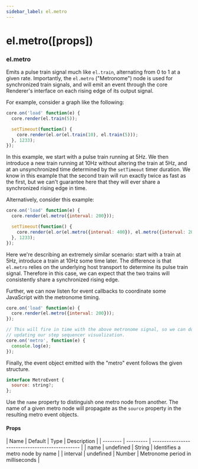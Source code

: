 ```yaml
---
sidebar_label: el.metro
---
```


# el.metro([props])

### el.metro

Emits a pulse train signal much like `el.train`, alternating from 0 to 1 at a
given rate. Importantly, the `el.metro` ("Metronome") node is used for synchronized
train signals, and will emit an event through the core Renderer's interface on each
rising edge of its output signal.

For example, consider a graph like the following:

```js
core.on('load' function(e) {
  core.render(el.train(5));

  setTimeout(function() {
    core.render(el.or(el.train(10), el.train(5)));
  }, 1233);
});
```

In this example, we start with a pulse train running at 5Hz. We then introduce a new
train running at 10Hz without altering the train at 5Hz, and at an unsynchronized time
determined by the `setTimeout` timer duration. We know in this example that the second
train will run exactly twice as fast as the first, but we can't guarantee here that they
will ever share a synchronized rising edge in time.

Alternatively, consider this example:

```js
core.on('load' function(e) {
  core.render(el.metro({interval: 200}));

  setTimeout(function() {
    core.render(el.or(el.metro({interval: 400}), el.metro({interval: 200})));
  }, 1233);
});
```

Here we're describing an extremely similar scenario: start with a train at 5Hz, introduce
a train at 10Hz some time later. The difference is that `el.metro` relies on the underlying
host transport to determine its pulse train signal. Therefore in this case, we can expect
that the two trains will consistently share a synchronized rising edge.

Further, we can now listen for event callbacks to coordinate some JavaScript with the
metronome timing.

```js
core.on('load' function(e) {
  core.render(el.metro({interval: 200}));
});

// This will fire in time with the above metronome signal, so we can do things like
// updating our step sequencer visualization.
core.on('metro', function(e) {
  console.log(e);
});
```

Finally, the event object emitted with the "metro" event follows the given structure.

```javascript
interface MetroEvent {
  source: string?;
};
```

Use the `name` property to distinguish one metro node from another. The name
of a given metro node will propagate as the `source` property in the resulting
metro event objects.

#### Props

| Name     | Default   | Type   | Description                            |
| -------- | --------- | ----------------------------------------------- |
| name     | undefined | String | Identifies a metro node by name        |
| interval | undefined | Number | Metronome period in milliseconds       |
